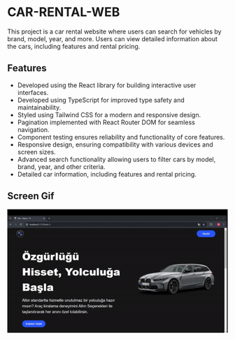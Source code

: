 <h1>CAR-RENTAL-WEB</h1> 

<p>This project is a car rental website where users can search for vehicles by brand, model, year, and more. Users can view detailed information about the cars, including features and rental pricing.</p> 

<h2>Features</h2> 

<ul> 

  <li>Developed using the React library for building interactive user interfaces.</li> 
  <li>Developed using TypeScript for improved type safety and maintainability.</li>
  <li>Styled using Tailwind CSS for a modern and responsive design.</li> 
  <li>Pagination implemented with React Router DOM for seamless navigation.</li> 
  <li>Component testing ensures reliability and functionality of core features.</li> 
  <li>Responsive design, ensuring compatibility with various devices and screen sizes.</li>
  <li>Advanced search functionality allowing users to filter cars by model, brand, year, and other criteria.</li> 
  <li>Detailed car information, including features and rental pricing.</li> 

</ul> 
  
<h2>Screen Gif</h2>

![](gif.gif)